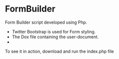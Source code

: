# FormBuilder

Form Builder script developed using Php.
* Twitter Bootstrap is used for Form styling.
* The Dox file containing the user-document.
* 
To see it in action, download and run the index.php file
